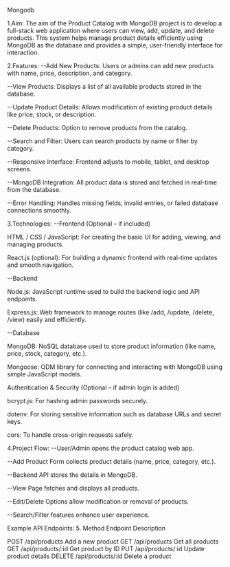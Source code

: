 Mongodb

1.Aim:
The aim of the Product Catalog with MongoDB project is to develop a full-stack web application where users can view, add, update, and delete products. 
This system helps manage product details efficiently using MongoDB as the database and provides a simple, user-friendly interface for interaction.

2.Features:
--Add New Products: Users or admins can add new products with name, price, description, and category.

--View Products: Displays a list of all available products stored in the database.

--Update Product Details: Allows modification of existing product details like price, stock, or description.

--Delete Products: Option to remove products from the catalog.

--Search and Filter: Users can search products by name or filter by category.

--Responsive Interface: Frontend adjusts to mobile, tablet, and desktop screens.

--MongoDB Integration: All product data is stored and fetched in real-time from the database.

--Error Handling: Handles missing fields, invalid entries, or failed database connections smoothly.

3.Technologies:
--Frontend (Optional – if included)

HTML / CSS / JavaScript: For creating the basic UI for adding, viewing, and managing products.

React.js (optional): For building a dynamic frontend with real-time updates and smooth navigation.

--Backend

Node.js: JavaScript runtime used to build the backend logic and API endpoints.

Express.js: Web framework to manage routes (like /add, /update, /delete, /view) easily and efficiently.

--Database

MongoDB: NoSQL database used to store product information (like name, price, stock, category, etc.).

Mongoose: ODM library for connecting and interacting with MongoDB using simple JavaScript models.

Authentication & Security (Optional – if admin login is added)

bcrypt.js: For hashing admin passwords securely.

dotenv: For storing sensitive information such as database URLs and secret keys.

cors: To handle cross-origin requests safely.

4.Project Flow:
--User/Admin opens the product catalog web app.

--Add Product Form collects product details (name, price, category, etc.).  

--Backend API stores the details in MongoDB.

--View Page fetches and displays all products.

--Edit/Delete Options allow modification or removal of products.

--Search/Filter features enhance user experience.

Example API Endpoints: 5. Method Endpoint Description

POST /api/products Add a new product GET /api/products Get all products GET /api/products/:id Get product by ID PUT /api/products/:id Update product details DELETE /api/products/:id Delete a product
